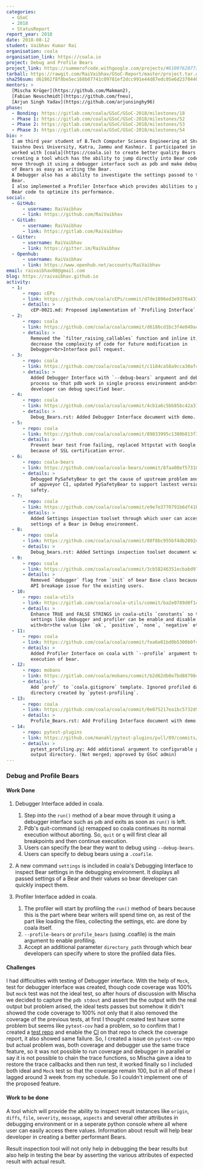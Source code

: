 ```yaml
---
categories:
  - GSoC
  - 2018
  - StatusReport
report_year: 2018
date: 2018-08-12
student: Vaibhav Kumar Rai
organisation: coala
organisation_link: https://coala.io
project: Debug and Profile Bears
project_link: https://summerofcode.withgoogle.com/projects/#6109762077327360
tarball: https://rawgit.com/RaiVaibhav/GSoC-Report/master/project.tar.gz
sha256sum: d61862f8f8be5ec168b07741c09781ef2dcc991e44d87edc05e6d237044052b0
mentors: >
  [Mischa Krüger](https://github.com/Makman2),
  [Fabian Neuschmidt](https://github.com/fneu),
  [Arjun Singh Yadav](https://github.com/arjunsinghy96)
phase:
  - Bonding: https://gitlab.com/coala/GSoC/GSoC-2018/milestones/18
  - Phase 1: https://gitlab.com/coala/GSoC/GSoC-2018/milestones/52
  - Phase 2: https://gitlab.com/coala/GSoC/GSoC-2018/milestones/53
  - Phase 3: https://gitlab.com/coala/GSoC/GSoC-2018/milestones/54
bio: >
  I am third year student of B.Tech Computer Science Engineering at Shri Mata
  Vaishno Devi University, Katra, Jammu and Kashmir. I participated in GSoC and
  worked with [coala](https://coala.io) to create better quality Bears by
  creating a tool which has the ability to jump directly into Bear code and
  move through it using a debugger interface such as pdb and make debugging
  of Bears as easy as writing the Bear.
  A Debugger also has a ability to investigate the settings passed to the
  Bear.
  I also implemented a Profiler Interface which provides abilities to profile
  Bear code to optimize its performance.
social:
  - GitHub:
      - username: RaiVaibhav
      - link: https://github.com/RaiVaibhav
  - GitLab:
      - username: RaiVaibhav
      - link: https://gitlab.com/RaiVaibhav
  - Gitter:
      - username: RaiVaibhav
      - link: https://gitter.im/RaiVaibhav
  - Openhub:
      - username: RaiVaibhav
      - link: https://www.openhub.net/accounts/RaiVaibhav
email: raivaibhav08@gmail.com
blog: https://raivaibhav.github.io
activity:
  - 1:
      - repo: cEPs
      - link: https://github.com/coala/cEPs/commit/d7de1896ed3e9370a431987a210a82751e211066
      - details: >
         cEP-0021.md: Proposed implementation of `Profiling Interface`.
  - 2:
      - repo: coala
      - link: https://github.com/coala/coala/commit/d6186cd1bc3f4e049acac21c657b5a21c55393de
      - details: >
         Removed the `filter_raising_callables` function and inline it, to
         decrease the complexity of code for future modification in
         Debugger<br>Interface pull request.
  - 3:
      - repo: coala
      - link: https://github.com/coala/coala/commit/c1184ca58a9cca30afc144e7ad7a1bf7c5fe5f55
      - details: >
         Added Debugger Interface with `--debug-bears` argument and debug bears
         process so that pdb work in single process environment and<br>bear
         developer can debug specified bear.
  - 4:
      - repo: coala
      - link: https://github.com/coala/coala/commit/4cb1a6c5bb85bc42a315d118a2f66123465ab4ed
      - details: >
         Debug_Bears.rst: Added Debugger Interface document with demo.
  - 5:
      - repo: coala
      - link: https://github.com/coala/coala/commit/89833995c1380b813f30bf2048e3f63d495dd71a
      - details: >
         Prevent bear test from failing, replaced httpstat with Google teapot
         because of SSL certification error.
  - 6:
      - repo: coala-bears
      - link: https://github.com/coala/coala-bears/commit/8faa08ef573105a75cf31c57298d6b6ba9201d8e
      - details: >
         Debugged PySafetyBear to get the cause of upstream problem and failure
         of appveyor CI, updated PySafetyBear to support lastest version<br>of
         safety.
  - 7:
      - repo: coala
      - link: https://github.com/coala/coala/commit/e9e7e3770791b6df41b414a01c5a956c2b8b356f
      - details: >
         Added Settings inspection toolset through which user can access the
         settings of a Bear in Debug environment.
  - 8:
      - repo: coala
      - link: https://github.com/coala/coala/commit/80f8bc955bf4db2892d52262396d824f3050fb71
      - details: >
         Debug_bears.rst: Added Settings inspection toolset document with demo.
  - 9:
      - repo: coala
      - link: https://github.com/coala/coala/commit/3cb58246351ecbabd9768151cb6b9fe28c3790fc
      - details: >
         Removed `debugger` flag from `init` of bear Base class because of the
         API breakage issue for the existing users.
  - 10:
      - repo: coala-utils
      - link: https://gitlab.com/coala/coala-utils/commit/ba2e0789d0f1c405af93e313e692087077b45954
      - details: >
         Enhance TRUE and FALSE STRINGS in coala-utils `constants` so that
         settings like debugger and profiler can be enable and disable
         with<br>the value like `ok`, `positive`, `none`, `negative` etc.
  - 11:
      - repo: coala
      - link: https://github.com/coala/coala/commit/fea6e01bd0b5300b0f46c3528981c1e6558e1867
      - details: >
         Added Profiler Interface on coala with `--profile` argument to profile
         execution of bear.
  - 12:
      - repo: mobans
      - link: https://gitlab.com/coala/mobans/commit/b2d62db0e7bd8879843879974f2168cc3600bfa2
      - details: >
         Add `prof/` to `coala.gitignore` template. Ignored profiled data
         directory created by `pytest-profiling`.
  - 13:
      - repo: coala
      - link: https://github.com/coala/coala/commit/0e075217ea1bc5732d9deac57355431db00ef4ee
      - details: >
         Profile_Bears.rst: Add Profiling Interface document with demo.
  - 14:
      - repo: pytest-plugins
      - link: https://github.com/manahl/pytest-plugins/pull/89/commits/6f8d598b210da0f76e09ff86811d4538a1bc6c43
      - details: >
         pytest_profiling.py: Add additional argument to configurable profile
         output directory. (Not merged; approved by GSoC admin)
---
```


### Debug and Profile Bears

#### Work Done

1. Debugger Interface added in coala.
   1. Step into the `run()` method of a bear move through it using a debugger
      interface such as `pdb` and exits as soon as `run()` is left.
   2. Pdb's quit-command (`q`) remapped so coala continues its normal execution
      without aborting. So, `quit` or `q` will first clear all breakpoints and
      then continue execution.
   3. Users can specify the bear they want to debug using `--debug-bears`.
   4. Users can specify to debug bears using a `.coafile`.

2. A new command `settings` is included in coala's Debugging Interface to
   inspect Bear settings in the debugging environment. It displays all passed
   settings of a Bear and their values so bear developer can quickly inspect
   them.

3. Profiler Interface added in coala.
   1. The profiler will start by profiling the `run()` method of bears because
      this is the part where bear writers will spend time on, as rest of the
      part like loading the files, collecting the settings, etc. are done by
      coala itself.
   2. `--profile-bears` or `profile_bears` (using .coafile) is the main argument
      to enable profiling.
   3. Accept an additional parameter `directory_path` through which bear
      developers can specify where to store the profiled data files.

#### Challenges

I had difficulties with testing of Debugger interface. With the help of `Mock`,
test for debugger interface was created, though code coverage was 100% but
`mock` test was not the ideal test, so after hours of discussion with Mischa we
decided to capture the `pdb stdout` and assert the the output with the real
output but problem arised, the ideal tests passes but somehow it didn't showed
the code coverage to 100% not only that it also removed the coverage of the
previous tests, at first I thought created test have some problem but seems
like `pytest-cov` had a problem, so to confirm that I created a
[test repo](https://github.com/RaiVaibhav/test_repo) and enable the
[CI](https://travis-ci.org/RaiVaibhav/test_repo) on that repo to check the
coverage report, it also showed same failure. So, I created a issue on
`pytest-cov` repo but actual problem was, both coverage and debugger use the
same trace feature, so it was not possible to run coverage and debugger in
parallel or say it is not possible to chain the trace functions, so Mischa gave
a idea to restore the trace callbacks and then run test, it worked finally so I
included both ideal and `Mock` test so that the coverage remain 100, but in all
of these I lagged around 3 week from my schedule. So I couldn't implement one of
the proposed feature.

#### Work to be done

A tool which will provide the ability to inspect result instances like
`origin`, `diffs`, `file`, `severity`, `message`, `aspects` and several other
attributes in debugging environment or in a seperate python console where all
where user can easily access there values. Information about result will help
bear developer in creating a better performant Bears.

Result inspection tool will not only help in debugging the bear results but
also help in testing the bear by asserting the various attributes of expected
result with actual result.
